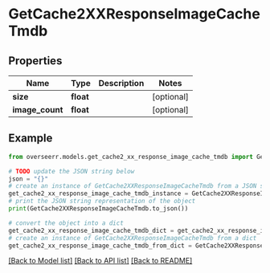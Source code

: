 # GetCache2XXResponseImageCacheTmdb


## Properties

Name | Type | Description | Notes
------------ | ------------- | ------------- | -------------
**size** | **float** |  | [optional] 
**image_count** | **float** |  | [optional] 

## Example

```python
from overseerr.models.get_cache2_xx_response_image_cache_tmdb import GetCache2XXResponseImageCacheTmdb

# TODO update the JSON string below
json = "{}"
# create an instance of GetCache2XXResponseImageCacheTmdb from a JSON string
get_cache2_xx_response_image_cache_tmdb_instance = GetCache2XXResponseImageCacheTmdb.from_json(json)
# print the JSON string representation of the object
print(GetCache2XXResponseImageCacheTmdb.to_json())

# convert the object into a dict
get_cache2_xx_response_image_cache_tmdb_dict = get_cache2_xx_response_image_cache_tmdb_instance.to_dict()
# create an instance of GetCache2XXResponseImageCacheTmdb from a dict
get_cache2_xx_response_image_cache_tmdb_from_dict = GetCache2XXResponseImageCacheTmdb.from_dict(get_cache2_xx_response_image_cache_tmdb_dict)
```
[[Back to Model list]](../README.md#documentation-for-models) [[Back to API list]](../README.md#documentation-for-api-endpoints) [[Back to README]](../README.md)


